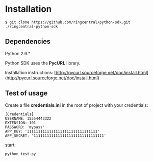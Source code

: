 # Installation

    $ git clone https://github.com/ringcentral/python-sdk.git ./ringcentral-python-sdk


## Dependencies

Python 2.6.*

Python SDK uses the __PycURL__ library.

Installation instructions: [http://pycurl.sourceforge.net/doc/install.html](http://pycurl.sourceforge.net/doc/install.html)

## Test of usage

Create a file __credentials.ini__ in the root of project with your credentials:

    [Credentials]
    USERNAME: 15554443322
    EXTENSION: 101
    PASSWORD: 'mypass'
    APP_KEY: '11111111111111111111111111111111'
    APP_SECRET: '11111111111111111111111111111111'

start:

    python test.py